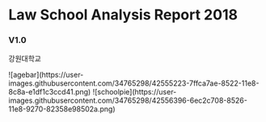 # Law School Analysis Report 2018 

### V1.0

강원대학교

<div>
![agebar](https://user-images.githubusercontent.com/34765298/42555223-7ffca7ae-8522-11e8-8c8a-e1df1c3ccd41.png)
![schoolpie](https://user-images.githubusercontent.com/34765298/42556396-6ec2c708-8526-11e8-9270-82358e98502a.png)
</div>
